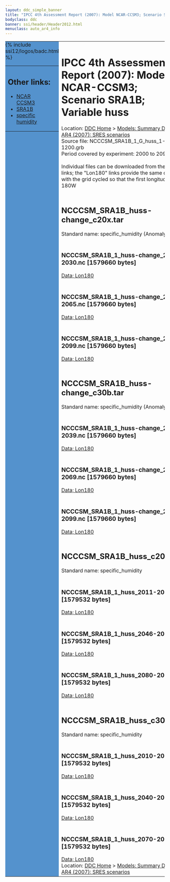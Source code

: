 ```yaml
---
layout: ddc_simple_banner
title: "IPCC 4th Assessment Report (2007): Model NCAR-CCSM3; Scenario SRA1B; Variable huss"
bodyclass: ddc
banner: ssi/header/Header2012.html
menuclass: auto_ar4_info
---
```



<table width="100%" border="0" cellspacing="0" cellpadding="0" style="border-collapse: collapse;">
<tr style="margin:0;padding:0;border:0;">
<td style="margin:0;padding:0;border:0;height:1pt;width:150pt;background:#5492CD;" valign="top" >

<div id="lh-col2" class="auto_ar4_info">
<table class="menumain" bgcolor="#5492CD" cellspacing="0" width="100%" border="0">
<tr><td>
<h2> Other links:</h2>
<ul>
<li><a href="/auto/ar4/model-NCAR-CCSM3.html">NCAR<br/>CCSM3</a></li>
<li><a href="/auto/ar4/scenario-SRA1B.html">SRA1B</a></li>
<li><a href="/auto/ar4/var-specific_humidity.html">specific humidity</a></li>
</ul>
</td></tr>
{% include ssi12/logos/badc.html %}
</table>
</div>
</td>
<td><h1>IPCC 4th Assessment Report (2007): Model NCAR-CCSM3; Scenario SRA1B; Variable huss</h1>

<!-- Breadcrumb1 -->
<div id="breadcrumb1" align="left">
Location: <a href="/index.html">DDC Home</a> > <a href="/sim/gcm_clim/">Models: Summary Data</a>
> <a href="/sim/gcm_clim/SRES_AR4/index.html">AR4 (2007): SRES scenarios</a>
</div>
<!-- End of Breadcrumb1 -->Source file: NCCCSM_SRA1B_1_G_huss_1-1200.grb
<br/>
Period covered by experiment: 2000 to 2099<br/>
<br/>Individual files can be downloaded from the "data" links; the "Lon180" links provide the same data
         with the grid cycled so that the first longitude is 180W<br/>
<br/><h2>NCCCSM_SRA1B_huss-change_c20x.tar</h2>
Standard name: specific_humidity (Anomaly)<br>
<br/><h3>NCCCSM_SRA1B_1_huss-change_2011-2030.nc [1579660 bytes]</h3>
<a href="/cgi-bin/downl/ar4_nc/huss/NCCCSM_SRA1B_1_huss-change_2011-2030.nc">Data; </a><a href="/cgi-bin/downl/ar4_nc/huss/NCCCSM_SRA1B_1_huss-change_2011-2030.cyto180.nc"> Lon180</a><br/>
<br/><h3>NCCCSM_SRA1B_1_huss-change_2046-2065.nc [1579660 bytes]</h3>
<a href="/cgi-bin/downl/ar4_nc/huss/NCCCSM_SRA1B_1_huss-change_2046-2065.nc">Data; </a><a href="/cgi-bin/downl/ar4_nc/huss/NCCCSM_SRA1B_1_huss-change_2046-2065.cyto180.nc"> Lon180</a><br/>
<br/><h3>NCCCSM_SRA1B_1_huss-change_2080-2099.nc [1579660 bytes]</h3>
<a href="/cgi-bin/downl/ar4_nc/huss/NCCCSM_SRA1B_1_huss-change_2080-2099.nc">Data; </a><a href="/cgi-bin/downl/ar4_nc/huss/NCCCSM_SRA1B_1_huss-change_2080-2099.cyto180.nc"> Lon180</a><br/>
<br/><h2>NCCCSM_SRA1B_huss-change_c30b.tar</h2>
Standard name: specific_humidity (Anomaly)<br>
<br/><h3>NCCCSM_SRA1B_1_huss-change_2010-2039.nc [1579660 bytes]</h3>
<a href="/cgi-bin/downl/ar4_nc/huss/NCCCSM_SRA1B_1_huss-change_2010-2039.nc">Data; </a><a href="/cgi-bin/downl/ar4_nc/huss/NCCCSM_SRA1B_1_huss-change_2010-2039.cyto180.nc"> Lon180</a><br/>
<br/><h3>NCCCSM_SRA1B_1_huss-change_2040-2069.nc [1579660 bytes]</h3>
<a href="/cgi-bin/downl/ar4_nc/huss/NCCCSM_SRA1B_1_huss-change_2040-2069.nc">Data; </a><a href="/cgi-bin/downl/ar4_nc/huss/NCCCSM_SRA1B_1_huss-change_2040-2069.cyto180.nc"> Lon180</a><br/>
<br/><h3>NCCCSM_SRA1B_1_huss-change_2070-2099.nc [1579660 bytes]</h3>
<a href="/cgi-bin/downl/ar4_nc/huss/NCCCSM_SRA1B_1_huss-change_2070-2099.nc">Data; </a><a href="/cgi-bin/downl/ar4_nc/huss/NCCCSM_SRA1B_1_huss-change_2070-2099.cyto180.nc"> Lon180</a><br/>
<br/><h2>NCCCSM_SRA1B_huss_c20x.tar</h2>
Standard name: specific_humidity<br>
<br/><h3>NCCCSM_SRA1B_1_huss_2011-2030.nc [1579532 bytes]</h3>
<a href="/cgi-bin/downl/ar4_nc/huss/NCCCSM_SRA1B_1_huss_2011-2030.nc">Data; </a><a href="/cgi-bin/downl/ar4_nc/huss/NCCCSM_SRA1B_1_huss_2011-2030.cyto180.nc"> Lon180</a><br/>
<br/><h3>NCCCSM_SRA1B_1_huss_2046-2065.nc [1579532 bytes]</h3>
<a href="/cgi-bin/downl/ar4_nc/huss/NCCCSM_SRA1B_1_huss_2046-2065.nc">Data; </a><a href="/cgi-bin/downl/ar4_nc/huss/NCCCSM_SRA1B_1_huss_2046-2065.cyto180.nc"> Lon180</a><br/>
<br/><h3>NCCCSM_SRA1B_1_huss_2080-2099.nc [1579532 bytes]</h3>
<a href="/cgi-bin/downl/ar4_nc/huss/NCCCSM_SRA1B_1_huss_2080-2099.nc">Data; </a><a href="/cgi-bin/downl/ar4_nc/huss/NCCCSM_SRA1B_1_huss_2080-2099.cyto180.nc"> Lon180</a><br/>
<br/><h2>NCCCSM_SRA1B_huss_c30b.tar</h2>
Standard name: specific_humidity<br>
<br/><h3>NCCCSM_SRA1B_1_huss_2010-2039.nc [1579532 bytes]</h3>
<a href="/cgi-bin/downl/ar4_nc/huss/NCCCSM_SRA1B_1_huss_2010-2039.nc">Data; </a><a href="/cgi-bin/downl/ar4_nc/huss/NCCCSM_SRA1B_1_huss_2010-2039.cyto180.nc"> Lon180</a><br/>
<br/><h3>NCCCSM_SRA1B_1_huss_2040-2069.nc [1579532 bytes]</h3>
<a href="/cgi-bin/downl/ar4_nc/huss/NCCCSM_SRA1B_1_huss_2040-2069.nc">Data; </a><a href="/cgi-bin/downl/ar4_nc/huss/NCCCSM_SRA1B_1_huss_2040-2069.cyto180.nc"> Lon180</a><br/>
<br/><h3>NCCCSM_SRA1B_1_huss_2070-2099.nc [1579532 bytes]</h3>
<a href="/cgi-bin/downl/ar4_nc/huss/NCCCSM_SRA1B_1_huss_2070-2099.nc">Data; </a><a href="/cgi-bin/downl/ar4_nc/huss/NCCCSM_SRA1B_1_huss_2070-2099.cyto180.nc"> Lon180</a><br/>
<!-- Breadcrumb2 -->
<div id="breadcrumb2" align="left">
Location: <a href="/index.html">DDC Home</a> > <a href="/sim/gcm_clim/">Models: Summary Data</a>
> <a href="/sim/gcm_clim/SRES_AR4/index.html">AR4 (2007): SRES scenarios</a>
</div>
<!-- End of Breadcrumb2 --></td></tr></table>
